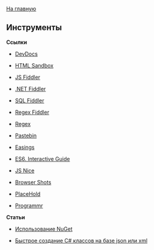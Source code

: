 [На главную](README.md)


## Инструменты


**Ссылки**

- [DevDocs](http://devdocs.io/)

- [HTML Sandbox](http://codepen.io/)

- [JS Fiddler](http://jsfiddle.net/)

- [.NET Fiddler](https://dotnetfiddle.net/)

- [SQL Fiddler](http://sqlfiddle.com/)

- [Regex Fiddler](http://refiddle.com/)

- [Regex](https://regex101.com/)

- [Pastebin](http://pastebin.com/)

- [Easings](http://easings.net/uk)

- [ES6. Interactive Guide](http://projects.formidablelabs.com/es6-interactive-guide/#/)

- [JS Nice](http://jsnice.org/)

- [Browser Shots](http://browsershots.org/)

- [PlaceHold](http://placehold.it/)

- [Programmr](http://www.programmr.com/)


**Статьи**

- [Использование NuGet](http://andrey.moveax.ru/page/using-nuget)

- [Быстрое создание C# классов на базе json или xml](http://andrey.moveax.ru/post/tools-visualstudio-paste-as-json-or-xml)